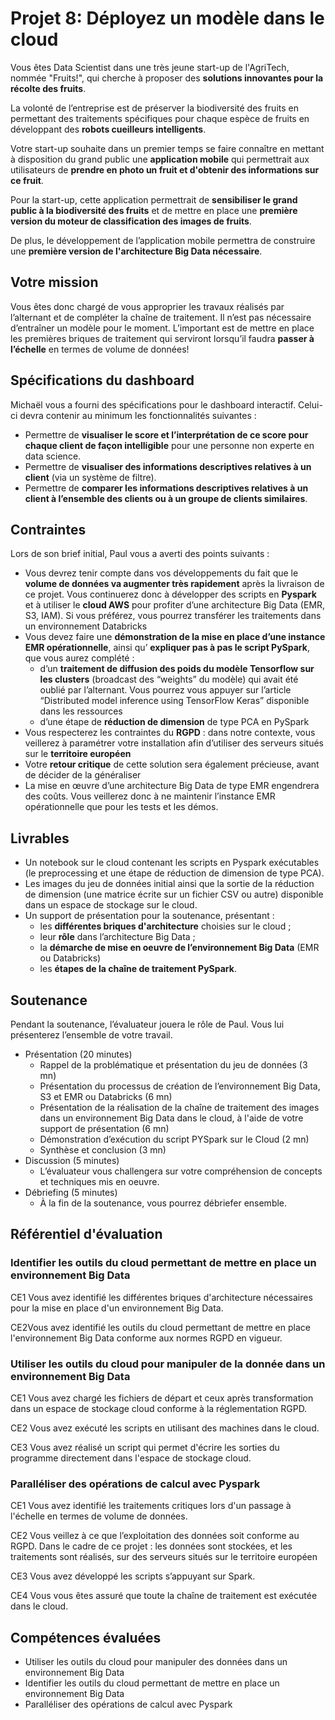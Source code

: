 # Projet 8: Déployez un modèle dans le cloud

Vous êtes Data Scientist dans une très jeune start-up de l'AgriTech, nommée  "Fruits!", qui cherche à proposer des **solutions innovantes pour la récolte des fruits**.

La volonté de l’entreprise est de préserver la biodiversité des fruits en permettant des traitements spécifiques pour chaque espèce de fruits en développant des **robots cueilleurs intelligents**.

Votre start-up souhaite dans un premier temps se faire connaître en mettant à disposition du grand public une **application mobile** qui permettrait aux utilisateurs de **prendre en photo un fruit et d'obtenir des informations sur ce fruit**.

Pour la start-up, cette application permettrait de **sensibiliser le grand public à la biodiversité des fruits** et de mettre en place une **première version du moteur de classification des images de fruits**.

De plus, le développement de l’application mobile permettra de construire une **première version de l'architecture Big Data nécessaire**.


## Votre mission

Vous êtes donc chargé de vous approprier les travaux réalisés par l’alternant et de compléter la chaîne de traitement. Il n’est pas nécessaire d’entraîner un modèle pour le moment. L’important est de mettre en place les premières briques de traitement qui serviront lorsqu’il faudra **passer à l’échelle** en termes de volume de données!
    
    
## Spécifications du dashboard

Michaël vous a fourni des spécifications pour le dashboard interactif. Celui-ci devra contenir au minimum les fonctionnalités suivantes :
- Permettre de **visualiser le score et l’interprétation de ce score pour chaque client de façon intelligible** pour une personne non experte en data science.
- Permettre de **visualiser des informations descriptives relatives à un client** (via un système de filtre).
- Permettre de **comparer les informations descriptives relatives à un client à l’ensemble des clients ou à un groupe de clients similaires**.


## Contraintes

Lors de son brief initial, Paul vous a averti des points suivants :

- Vous devrez tenir compte dans vos développements du fait que le **volume de données va augmenter très rapidement** après la livraison de ce projet. Vous continuerez donc à développer des scripts en **Pyspark** et à utiliser le **cloud AWS** pour profiter d’une architecture Big Data (EMR, S3, IAM). Si vous préférez, vous pourrez transférer les traitements dans un environnement Databricks
- Vous devez faire une **démonstration de la mise en place d’une instance EMR opérationnelle**, ainsi qu’ **expliquer pas à pas le script PySpark**, que vous aurez complété :    
  - d’un **traitement de diffusion des poids du modèle Tensorflow sur les clusters** (broadcast des “weights” du modèle) qui avait été oublié par l’alternant. Vous pourrez vous appuyer sur l’article “Distributed model inference using TensorFlow Keras” disponible dans les ressources
  - d’une étape de **réduction de dimension** de type PCA en PySpark 
- Vous respecterez les contraintes du **RGPD** : dans notre contexte, vous veillerez à paramétrer votre installation afin d’utiliser des serveurs situés sur le **territoire européen**
- Votre **retour critique** de cette solution sera également précieuse, avant de décider de la généraliser
- La mise en œuvre d’une architecture Big Data de type EMR engendrera des coûts. Vous veillerez donc à ne maintenir l’instance EMR opérationnelle que pour les tests et les démos.


## Livrables 

- Un notebook sur le cloud contenant les scripts en Pyspark exécutables (le preprocessing et une étape de réduction de dimension de type PCA).
- Les images du jeu de données initial ainsi que la sortie de la réduction de dimension (une matrice écrite sur un fichier CSV ou autre) disponible dans un espace de stockage sur le cloud.
- Un support de présentation pour la soutenance, présentant :
  - les **différentes briques d'architecture** choisies sur le cloud ;
  - leur **rôle** dans l’architecture Big Data ;
  - la **démarche de mise en oeuvre de l’environnement Big Data** (EMR ou Databricks)
  - les **étapes de la chaîne de traitement PySpark**.


## Soutenance

Pendant la soutenance, l’évaluateur jouera le rôle de Paul. Vous lui présenterez l’ensemble de votre travail. 

- Présentation (20 minutes) 
  - Rappel de la problématique et présentation du jeu de données (3 mn)
  - Présentation du processus de création de l’environnement Big Data, S3 et EMR ou Databricks (6 mn)
  - Présentation de la réalisation de la chaîne de traitement des images dans un environnement Big Data dans le cloud, à l'aide de votre support de présentation (6 mn)
  - Démonstration d’exécution du script PYSpark sur le Cloud (2 mn)
  - Synthèse et conclusion (3 mn)
- Discussion (5 minutes)
  - L’évaluateur vous challengera sur votre compréhension de concepts et techniques mis en oeuvre. 
- Débriefing (5 minutes)
  - À la fin de la soutenance, vous pourrez débriefer ensemble. 

## Référentiel d'évaluation

### Identifier les outils du cloud permettant de mettre en place un environnement Big Data

CE1 Vous avez identifié les différentes briques d'architecture nécessaires pour la mise en place d'un environnement Big Data.

CE2Vous avez identifié les outils du cloud permettant de mettre en place l'environnement Big Data conforme aux normes RGPD en vigueur. 

### Utiliser les outils du cloud pour manipuler de la donnée dans un environnement Big Data

CE1 Vous avez chargé les fichiers de départ et ceux après transformation dans un espace de stockage cloud conforme à la réglementation RGPD.

CE2 Vous avez exécuté les scripts en utilisant des machines dans le cloud.

CE3 Vous avez réalisé un script qui permet d'écrire les sorties du programme directement dans l'espace de stockage cloud.

### Paralléliser des opérations de calcul avec Pyspark

CE1 Vous avez identifié les traitements critiques lors d'un passage à l'échelle en termes de volume de données.

CE2 Vous veillez à ce que l’exploitation des données soit conforme au RGPD. Dans le cadre de ce projet : les données sont stockées, et les traitements sont réalisés, sur des serveurs situés sur le territoire européen

CE3 Vous avez développé les scripts s’appuyant sur Spark.

CE4 Vous vous êtes assuré que toute la chaîne de traitement est exécutée dans le cloud.


## Compétences évaluées


- Utiliser les outils du cloud pour manipuler des données dans un environnement Big Data
- Identifier les outils du cloud permettant de mettre en place un environnement Big Data
- Paralléliser des opérations de calcul avec Pyspark

